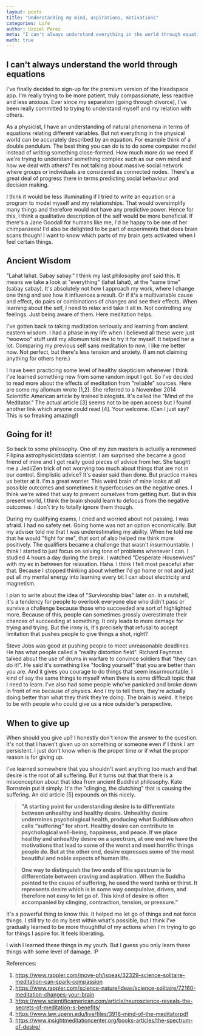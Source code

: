 ```yaml
---
layout: posts
title: "Understanding my mind, aspirations, motivations"
categories: Life
author: Uzziel Perez
meta: "I can't always understand everything in the world through equations so I'm approaching things in another way."
math: true
---
```


## I can't always understand the world through equations

I've finally decided to sign-up for the premium version of the Headspace app. I'm really trying to be more patient, truly compassionate, less reactive and less anxious. Ever since my separation (going through divorce), I've been really committed to trying to understand myself and my relation with others.

As a physicist, I have an understanding of natural phenomena in terms of equations relating different variables. But not everything in the physical world can be accurately described by an equation. For example think of a double pendulum. The best thing you can do is to do some computer model instead of writing something close-formed. How much more do we need if we're trying to understand something complex such as our own mind and how we deal with others? I'm not talking about massive social network where groups or individuals are considered as connected nodes. There's a great deal of progress there in terms predicting social behaviour and decision making.

I think it would be less illuminating if I tried to write an equation or a program to model myself and my relationships. That would oversimplify many things and therefore would not have any predictive power. Hence for this, I think a qualitative description of the self would be more beneficial. If there's a Jane Goodall for humans like me, I'd be happy to be one of her chimpanzees! I'd also be delighted to be part of experiments that does brain scans though! I want to know which parts of my brain gets activated when I feel certain things.


## Ancient Wisdom
"Lahat lahat. Sabay sabay." I think my last philosophy prof said this. It means we take a look at "everything" (lahat lahat), at the "same time" (sabay sabay). It's absolutely not how I approach my work, where I change one thing and see how it influences a result. Or if it's a multivariable cause and effect, do pairs or combinations of changes and see their effects. When learning about the self, I need to relax and take it all in. Not controlling any feelings. Just being aware of them. Here meditation helps.

I've gotten back to taking meditation seriously and learning from ancient eastern wisdom. I had a phase in my life when I believed all these were just "woowoo" stuff until my allomum told me to try it for myself. It helped her a lot. Comparing my previous self sans meditation to now, I like me better now. Not perfect, but there's less tension and anxiety. (I am not claiming anything for others here.)

I have been practicing some level of healthy skepticism whenever I think I've learned something new from some random input I got. So I've decided to read more about the effects of meditation from "reliable" sources. Here are some my allomum wrote [1,2]. She referred to a November 2014 Scientific American article by trained biologists. It's called the "Mind of the Meditator." The actual article [3] seems not to be open access but I found another link which anyone could read [4]. Your welcome. (Can I just say? This is so freaking amazing!)

## Going for it!
So back to some philosophy. One of my zen masters is actually a renowned Filipina astrophysicist/data scientist. I am surprised she became a good friend of mine and I got really good pieces of advice from her. She taught me a Jedi/Zen trick of not worrying too much about things that are not in our control. Simplistic advice? It's easier said than done. But practice makes us better at it. I'm a great worrier. This weird brain of mine looks at all possible outcomes and sometimes it hyperfocuses on the negative ones. I think we're wired that way to prevent ourselves from getting hurt. But in this present world, I think the brain should learn to defocus from the negative outcomes. I don't try to totally ignore them though.

During my qualifying exams, I cried and worried about not passing. I was afraid. I had no safety net. Going home was not an option economically. But my adviser told me that I was underestimating my ability. When he told me that he would "fight for me", that sort of also helped me think more positively. The qualifiers became a challenge that wasn't insurmountable. I think I started to just focus on solving tons of problems whenever I can. I studied 4 hours a day during the break. I watched "Desperate Housewives" with my ex in between for relaxation. Haha. I think I felt most peaceful after that. Because I stopped thinking about whether I'd go home or not and just put all my mental energy into learning every bit I can about electricity and magnetism.

I plan to write about the idea of "Survivorship bias" later on. In a nutshell, it's a tendency for people to overlook everyone else who didn't pass or survive a challenge because those who succeeded are sort of highlighted more. Because of this, people can sometimes grossly overestimate their chances of succeeding at something. It only leads to more damage for trying and trying. But the irony is, it's precisely that refusal to accept limitation that pushes people to give things a shot, right?

Steve Jobs was good at pushing people to meet unreasonable deadlines. He has what people called a "reality distortion field". Richard Feynman talked about the use of drums in warfare to convince soldiers that "they can do it!". He said it's something like "fooling yourself" that you are better than you are. And it gives you courage to do things that seem insurmountable. I kind of say the same things to myself when there is some difficult topic that I need to learn. I've also had some people who've panicked and broke down in front of me because of physics. And I try to tell them, they're actually doing better than what they think they're doing. The brain is weird. It helps to be with people who could give us a nice outsider's perspective.

## When to give up

When should you give up? I honestly don't know the answer to the question. It's not that I haven't given up on something or someone even if I think I am persistent. I just don't know when is the proper time or if what the proper reason is for giving up.

I've learned somewhere that you shouldn't want anything too much and that desire is the root of all suffering. But it turns out that that there is a misconception about that idea from ancient Buddhist philosophy. Kate Bornstein put it simply. It's the "clinging, the clutching" that is causing the suffering. An old article [5] expounds on this nicely.

> **"A starting point for understanding desire is to differentiate between unhealthy and healthy desire. Unhealthy desire undermines psychological health, producing what Buddhism often calls “suffering” for short. Healthy desire can contribute to psychological well-being, happiness, and peace. If we place healthy and unhealthy desire on a spectrum, at one end we have the motivations that lead to some of the worst and most horrific things people do. But at the other end, desire expresses some of the most beautiful and noble aspects of human life.**

> **One way to distinguish the two ends of this spectrum is to differentiate between craving and aspiration. When the Buddha pointed to the cause of suffering, he used the word tanhà or thirst. It represents desire which is in some way compulsive, driven, and therefore not easy to let go of. This kind of desire is often accompanied by clinging, contraction, tension, or pressure."**

It's a powerful thing to know this. It helped me let go of things and not force things. I still try to do my best within what's possible, but I think I've gradually learned to be more thoughtful of my actions when I'm trying to go for things I aspire for. It feels liberating.

I wish I learned these things in my youth. But I guess you only learn these things with some level of damage. :P

References:
1. https://www.rappler.com/move-ph/ispeak/32329-science-solitaire-meditation-can-spark-compassion
2. https://www.rappler.com/science-nature/ideas/science-solitaire/72160-meditation-changes-your-brain
3. https://www.scientificamerican.com/article/neuroscience-reveals-the-secrets-of-meditation-s-benefits/
4. https://www.law.upenn.edu/live/files/3918-mind-of-the-meditatorpdf
5. https://www.insightmeditationcenter.org/books-articles/the-spectrum-of-desire/
